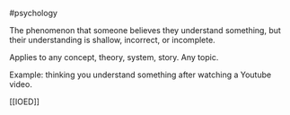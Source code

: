 #psychology 

The phenomenon that someone believes they understand something, but their understanding is shallow, incorrect, or incomplete.

Applies to any concept, theory, system, story. Any topic.

Example: thinking you understand something after watching a Youtube video.

[[IOED]]
